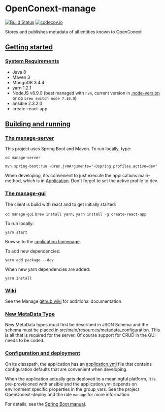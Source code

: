 # OpenConext-manage
[![Build Status](https://travis-ci.org/OpenConext/OpenConext-manage.svg)](https://travis-ci.org/OpenConext/OpenConext-manage)
[![codecov.io](https://codecov.io/github/OpenConext/OpenConext-manage/coverage.svg)](https://codecov.io/github/OpenConext/OpenConext-manage)

Stores and publishes metadata of all entities known to OpenConext

## [Getting started](#getting-started)

### [System Requirements](#system-requirements)

- Java 8
- Maven 3
- MongoDB 3.4.4
- yarn 1.2.1
- NodeJS v8.9.0 (best managed with `nvm`, current version in [.node-version](manage-gui/.node-version) or do `brew switch node 7.10.0`)
- ansible 2.3.2.0
- create-react-app

## [Building and running](#building-and-running)

### [The manage-server](#manage-server)

This project uses Spring Boot and Maven. To run locally, type:

`cd manage-server`

`mvn spring-boot:run -Drun.jvmArguments="-Dspring.profiles.active=dev"`

When developing, it's convenient to just execute the applications main-method, which is in [Application](manage-server/src/main/java/manage/Application.java). Don't forget
to set the active profile to dev.

### [The manage-gui](#manage-gui)

The client is build with react and to get initially started:

`cd manage-gui`
`brew install yarn;`
`yarn install -g create-react-app`


To run locally:

`yarn start`

Browse to the [application homepage](http://localhost:3000/).

To add new dependencies:

`yarn add package --dev`

When new yarn dependencies are added:

`yarn install`

### [Wiki](#wiki)

See the Manage [github wiki](https://github.com/OpenConext/OpenConext-manage/wiki) for
additional documentation.

### [New MetaData Type](#new-metadata-type)

New MetaData types must first be described in JSON Schema and the schema must be placed in src/main/resources/metadata_configuration. This
is all that is required for the server. Of course support for CRUD in the GUI needs to be coded.     

### [Configuration and deployment](#configuration-and-deployment)

On its classpath, the application has an [application.yml](manage-server/src/main/resources/application.yml) file that
contains configuration defaults that are convenient when developing.

When the application actually gets deployed to a meaningful platform, it is pre-provisioned with ansible and the application.yml depends on
environment specific properties in the group_vars. See the project OpenConext-deploy and the role `manage` for more information.

For details, see the [Spring Boot manual](https://docs.spring.io/spring-boot/docs/1.2.1.RELEASE/reference/htmlsingle/).
